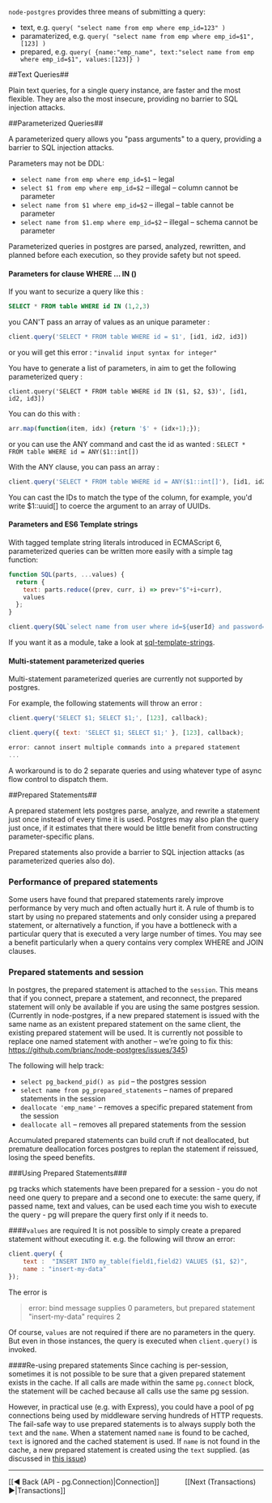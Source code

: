 `node-postgres` provides three means of submitting a query:

- text, e.g. `query( "select name from emp where emp_id=123" )`
- paramaterized, e.g. `query( "select name from emp where emp_id=$1", [123] )`
- prepared, e.g. `query( {name:"emp_name", text:"select name from emp where emp_id=$1", values:[123]} )`

##Text Queries##

Plain text queries, for a single query instance, are faster and the most flexible.  They are also the
most insecure, providing no barrier to SQL injection attacks.

##Parameterized Queries##

A parameterized query allows you "pass arguments" to a query, providing a barrier to SQL injection attacks.

Parameters may not be DDL:

- `select name from emp where emp_id=$1` – legal
- `select $1 from emp where emp_id=$2` – illegal – column cannot be parameter
- `select name from $1 where emp_id=$2` – illegal – table cannot be parameter
- `select name from $1.emp where emp_id=$2` – illegal – schema cannot be parameter

Parameterized queries in postgres are parsed, analyzed, rewritten, and planned before each execution, so they provide safety but not speed.

#### Parameters for clause WHERE ... IN () ####

If you want to securize a query like this : 
```sql
SELECT * FROM table WHERE id IN (1,2,3)
```
you CAN'T pass an array of values as an unique parameter : 
```js
client.query('SELECT * FROM table WHERE id = $1', [id1, id2, id3])
```
or you will get this error : 
`"invalid input syntax for integer"`

You have to generate a list of parameters, in aim to get the following parameterized query : 
```
client.query('SELECT * FROM table WHERE id IN ($1, $2, $3)', [id1, id2, id3])
````
You can do this with : 
```js
arr.map(function(item, idx) {return '$' + (idx+1);});
```
or you can use the ANY command and cast the id as wanted :
`SELECT * FROM table WHERE id = ANY($1::int[])` 

With the ANY clause, you can pass an array : 
```javascript
client.query('SELECT * FROM table WHERE id = ANY($1::int[]'), [id1, id2, id3])
```
You can cast the IDs to match the type of the column, for example, you'd write $1::uuid[] to coerce the argument to an array of UUIDs.

#### Parameters and ES6 Template strings ####

With tagged template string literals introduced in ECMAScript 6, parameterized queries can be written more easily with a simple tag function:

```javascript
function SQL(parts, ...values) {
  return {
    text: parts.reduce((prev, curr, i) => prev+"$"+i+curr),
    values
  };
}

client.query(SQL`select name from user where id=${userId} and password=${password}`, callback);
```

If you want it as a module, take a look at [sql-template-strings](https://www.npmjs.com/package/sql-template-strings).

#### Multi-statement parameterized queries ####

Multi-statement parameterized queries are currently not supported by postgres.

For example, the following statements will throw an error : 

```javascript
client.query('SELECT $1; SELECT $1;', [123], callback);
```
```javascript
client.query({ text: 'SELECT $1; SELECT $1;' }, [123], callback);
```
```javascript
error: cannot insert multiple commands into a prepared statement
...
```

A workaround is to do 2 separate queries and using whatever type of async flow control to dispatch them.

##Prepared Statements##

A prepared statement lets postgres parse, analyze, and rewrite a statement just once instead of every time it is used.  Postgres may also plan the query just once, if it estimates that there would be little benefit from constructing parameter-specific plans.

Prepared statements also provide a barrier to SQL injection attacks (as parameterized queries also do).

### Performance of prepared statements ###

Some users have found that prepared statements rarely improve performance by very much and often actually hurt it.  A rule of thumb is to start by using no prepared statements and only consider using a prepared statement, or alternatively a function, if you have a bottleneck with a particular query that is executed a very large number of times.  You may see a benefit particularly when a query contains very complex WHERE and JOIN clauses.

### Prepared statements and session ###

In postgres, the prepared statement is attached to the `session`.  This means that if you connect, prepare
a statement, and reconnect, the prepared statement will only be available if you are using the same
postgres session.  (Currently in node-postgres, if a new prepared statement is issued with the same name as an
existent prepared statement on the same client, the existing prepared statement will be used.  It is currently not possible to replace one named statement with another – we’re going to fix this: https://github.com/brianc/node-postgres/issues/345)

The following will help track:

- `select pg_backend_pid() as pid` – the postgres session
- `select name from pg_prepared_statements` – names of prepared statements in the session
- `deallocate 'emp_name'` – removes a specific prepared statement from the session
- `deallocate all` – removes all prepared statements from the session

Accumulated prepared statements can build cruft if not deallocated, but premature deallocation forces
postgres to replan the statement if reissued, losing the speed benefits.

###Using Prepared Statements###

pg tracks which statements have been prepared for a session - you do not need one query to prepare
and a second one to execute: the same query, if passed name, text and values, can be used each time
you wish to execute the query - pg will prepare the query first only if it needs to.

####`values` are required
It is not possible to simply create a prepared statement without executing it. e.g. the following will throw an error:
```javascript
client.query( {
    text :  "INSERT INTO my_table(field1,field2) VALUES ($1, $2)", 
    name : "insert-my-data"
});
```
The error is
> error: bind message supplies 0 parameters, but prepared statement "insert-my-data" requires 2

Of course, `values` are not required if there are no parameters in the query. But even in those instances, the query is executed when `client.query()` is invoked.

####Re-using prepared statements
Since caching is per-session, sometimes it is not possible to be sure that a given prepared statement exists in the cache. If all calls are made within the same `pg.connect` block, the statement will be cached because all calls use the same pg session.

However, in practical use (e.g. with Express), you could have a pool of pg connections being used by middleware serving hundreds of HTTP requests. The fail-safe way to use prepared statements is to always supply both the `text` and the `name`. When a statement named `name` is found to be cached, `text` is ignored and the cached statement is used. If `name` is not found in the cache, a new prepared statement is created using the `text` supplied. (as discussed in [this issue](https://github.com/brianc/node-postgres/issues/903))

***
[[◄ Back (API - pg.Connection)|Connection]] `      ` [[Next (Transactions) ►|Transactions]]